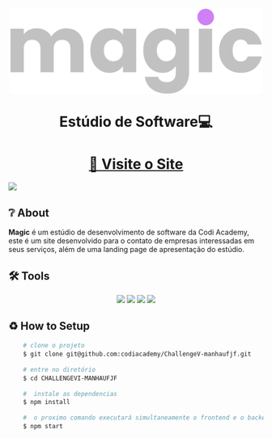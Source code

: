 <h1 align= "center">
    <img width=500rem src= "./frontend/src/images/parallax/Title.png">
    <p>Estúdio de Software💻</p>
</h1>

<h1 align= "center"><a href="https://magic-page.vercel.app/">📎 Visite o Site</a></h1>

<img src= "./frontend/src/images/Magicexecution.gif">

## ❔ About
**Magic** é um estúdio de desenvolvimento de software da Codi Academy, este é um site desenvolvido para o contato de empresas interessadas em seus serviços, além de uma landing page de apresentação do estúdio.

## 🛠 Tools
<div align= "center">
    <img width=60rem src="https://cdn.jsdelivr.net/gh/devicons/devicon@latest/icons/react/react-original-wordmark.svg" />
    <img width=60rem src="https://cdn.jsdelivr.net/gh/devicons/devicon@latest/icons/tailwindcss/tailwindcss-original.svg" />
    <img width=60rem src="https://cdn.jsdelivr.net/gh/devicons/devicon@latest/icons/nodejs/nodejs-original-wordmark.svg" />
    <img width=60rem src="https://cdn.jsdelivr.net/gh/devicons/devicon@latest/icons/postgresql/postgresql-original.svg" />
</div>

## ♻ How to Setup

```bash
    # clone o projeto
    $ git clone git@github.com:codiacademy/ChallengeV-manhaufjf.git
```

```bash
    # entre no diretório
    $ cd CHALLENGEVI-MANHAUFJF
```

```bash
    #  instale as dependencias
    $ npm install
```

```bash
    #  o proximo comando executará simultaneamente o frontend e o backend
    $ npm start
```



